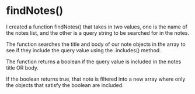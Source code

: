# findNotes()

I created a function findNotes() that takes in two values, one is the name of the notes list, and the other is a query string to be searched for in the notes.

The function searches the title and body of our note objects in the array to see if they include the query value using the .includes() method.

The function returns a boolean if the query value is included in the notes title OR body.

If the boolean returns true, that note is filtered into a new array where only the objects that satisfy the boolean are included.